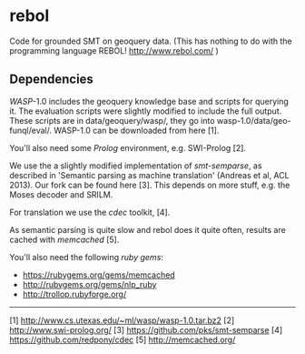 rebol
=====

Code for grounded SMT on geoquery data.
(This has nothing to do with the programming language REBOL! http://www.rebol.com/ )


Dependencies
------------

*WASP*-1.0 includes the geoquery knowledge base and scripts for querying it.
The evaluation scripts were slightly modified to include the full output.
These scripts are in data/geoquery/wasp/, they go into wasp-1.0/data/geo-funql/eval/.
WASP-1.0 can be downloaded from here [1].

You'll also need some *Prolog* environment, e.g. SWI-Prolog [2].

We use the a slightly modified implementation of *smt-semparse*,
as described in 'Semantic parsing as machine translation' (Andreas et al, ACL 2013).
Our fork can be found here [3]. This depends on more stuff, e.g. the Moses decoder
and SRILM.

For translation we use the *cdec* toolkit, [4].

As semantic parsing is quite slow and rebol does it quite often,
results are cached with *memcached* [5].

You'll also need the following *ruby gems*:
 * https://rubygems.org/gems/memcached
 * http://rubygems.org/gems/nlp_ruby
 * http://trollop.rubyforge.org/



---
[1] http://www.cs.utexas.edu/~ml/wasp/wasp-1.0.tar.bz2
[2] http://www.swi-prolog.org/
[3] https://github.com/pks/smt-semparse
[4] https://github.com/redpony/cdec
[5] http://memcached.org/

